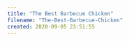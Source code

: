 ```yaml
---
title: "The Best Barbecue Chicken"
filename: "The-Best-Barbecue-Chicken"
created: 2020-09-05 23:51:55
---
```

